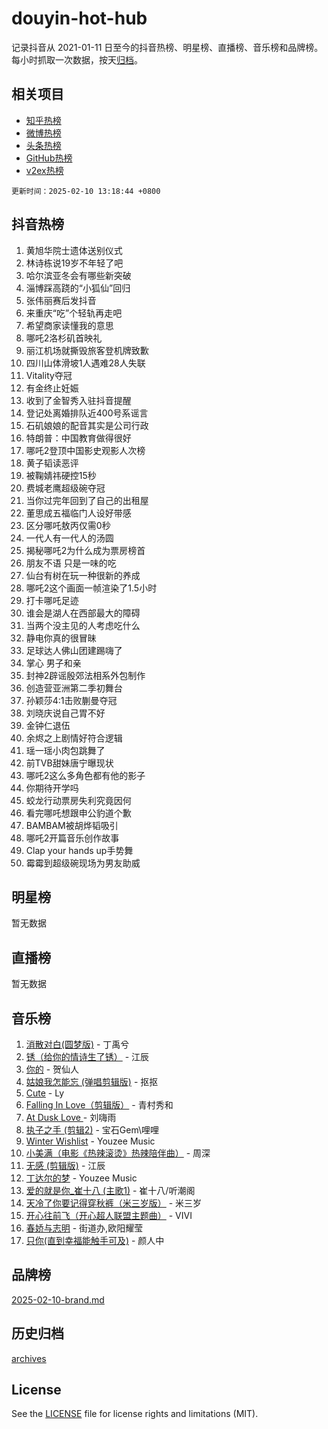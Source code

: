 # douyin-hot-hub

记录抖音从 2021-01-11 日至今的抖音热榜、明星榜、直播榜、音乐榜和品牌榜。每小时抓取一次数据，按天[归档](archives)。

## 相关项目

- [知乎热榜](https://github.com/lonnyzhang423/zhihu-hot-hub)
- [微博热榜](https://github.com/lonnyzhang423/weibo-hot-hub)
- [头条热榜](https://github.com/lonnyzhang423/toutiao-hot-hub)
- [GitHub热榜](https://github.com/lonnyzhang423/github-hot-hub)
- [v2ex热榜](https://github.com/lonnyzhang423/v2ex-hot-hub)


`更新时间：2025-02-10 13:18:44 +0800`

## 抖音热榜

1. 黄旭华院士遗体送别仪式
1. 林诗栋说19岁不年轻了吧
1. 哈尔滨亚冬会有哪些新突破
1. 淄博踩高跷的“小狐仙”回归
1. 张伟丽赛后发抖音
1. 来重庆“吃”个轻轨再走吧
1. 希望商家读懂我的意思
1. 哪吒2洛杉矶首映礼
1. 丽江机场就撕毁旅客登机牌致歉
1. 四川山体滑坡1人遇难28人失联
1. Vitality夺冠
1. 有金终止妊娠
1. 收到了金智秀入驻抖音提醒
1. 登记处离婚排队近400号系谣言
1. 石矶娘娘的配音其实是公司行政
1. 特朗普：中国教育做得很好
1. 哪吒2登顶中国影史观影人次榜
1. 黄子韬读恶评
1. 被鞠婧祎硬控15秒
1. 费城老鹰超级碗夺冠
1. 当你过完年回到了自己的出租屋
1. 董思成五福临门人设好带感
1. 区分哪吒敖丙仅需0秒
1. 一代人有一代人的汤圆
1. 揭秘哪吒2为什么成为票房榜首
1. 朋友不语 只是一味的吃
1. 仙台有树在玩一种很新的养成
1. 哪吒2这个画面一帧渲染了1.5小时
1. 打卡哪吒足迹
1. 谁会是湖人在西部最大的障碍
1. 当两个没主见的人考虑吃什么
1. 静电你真的很冒昧
1. 足球达人佛山团建踢嗨了
1. 掌心 男子和亲
1. 封神2辟谣殷郊法相系外包制作
1. 创造营亚洲第二季初舞台
1. 孙颖莎4:1击败蒯曼夺冠
1. 刘晓庆说自己胃不好
1. 金钟仁退伍
1. 余烬之上剧情好符合逻辑
1. 瑶一瑶小肉包跳舞了
1. 前TVB甜妹唐宁曝现状
1. 哪吒2这么多角色都有他的影子
1. 你期待开学吗
1. 蛟龙行动票房失利究竟因何
1. 看完哪吒想跟申公豹道个歉
1. BAMBAM被胡烨韬吸引
1. 哪吒2开篇音乐创作故事
1. Clap your hands up手势舞
1. 霉霉到超级碗现场为男友助威

## 明星榜

暂无数据

## 直播榜

暂无数据

## 音乐榜

1. [消散对白(圆梦版)](https://sf5-hl-cdn-tos.douyinstatic.com/obj/tos-cn-ve-2774/og4jB5I5IizzoZVAAAzWgBMAsMDWoArfwBOiFs) - 丁禹兮
1. [锈（给你的情诗生了锈）](https://sf5-hl-cdn-tos.douyinstatic.com/obj/tos-cn-ve-2774/o8a1PBtVqIYbPEGK6e5A4egedVMdm3fCIz6bbE) - 江辰
1. [你的](https://sf5-hl-cdn-tos.douyinstatic.com/obj/tos-cn-ve-2774/oYuIeKf42jB7sEV6B2upMdpYAgfrQWj0FeRegh) - 贺仙人
1. [姑娘我怎能忘 (弹唱剪辑版)](https://sf5-hl-cdn-tos.douyinstatic.com/obj/tos-cn-ve-2774/okamwrBGEMz6illuEofAsMV4yzF5tVWbBiA5AI) - 抠抠
1. [Cute](https://sf5-hl-cdn-tos.douyinstatic.com/obj/tos-cn-ve-2774/o4IbIzHWKAAB4wsS5qMBRiiAlEBGTpQRNfFvuo) - Ly
1. [Falling In Love（剪辑版）](https://sf5-hl-cdn-tos.douyinstatic.com/obj/tos-cn-ve-2774/o8ajpA8zzgBPahbBIO8AcKGBLJezFCRd1wfP9f) - 青村秀和
1. [ At Dusk  Love ](https://sf5-hl-cdn-tos.douyinstatic.com/obj/tos-cn-ve-2774/o8CrpCf5CaYgI4ZrtQgMQAFEfuGqNnRSDQAPBc) - 刘嗨雨
1. [执子之手 (剪辑2)](https://sf5-hl-cdn-tos.douyinstatic.com/obj/tos-cn-ve-2774/oUoZLQjCc31XzqsBnBQUNgeKtYPBcgbFDwtfcu) - 宝石Gem\哩哩
1. [Winter Wishlist](https://sf5-hl-cdn-tos.douyinstatic.com/obj/tos-cn-ve-2774/oIIgUOeamCFCVAzxN6MFRLIBlLGpUqQxeeHrLE) - Youzee Music
1. [小美满（电影《热辣滚烫》热辣陪伴曲）](https://sf5-hl-cdn-tos.douyinstatic.com/obj/tos-cn-ve-2774/o0GAn2lSgfZIDUgtevCGDQYnFg4CwnrBaxbTZL) - 周深
1. [无感 (剪辑版)](https://sf5-hl-cdn-tos.douyinstatic.com/obj/tos-cn-ve-2774/o0eIsUzJBDlQaQFC5OFlgbMEZC1TFYBftOBn6p) - 江辰
1. [丁达尔的梦](https://sf5-hl-cdn-tos.douyinstatic.com/obj/tos-cn-ve-2774/oMU3WirUZBVQkAC9ccG5P2IQirziZM2RTInUY) - Youzee Music
1. [爱的就是你_崔十八 (主歌1)](https://sf5-hl-cdn-tos.douyinstatic.com/obj/tos-cn-ve-2774/oI5BO5DhFZ6UTcNCnZaOCBLtZ7WIMQGfgnXf5E) - 崔十八/听潮阁
1. [天冷了你要记得穿秋裤（米三岁版）](https://sf5-hl-cdn-tos.douyinstatic.com/obj/tos-cn-ve-2774/oQlIwVIDWiZ6BQilAorS7MA0AgCkQDvcZAdm1) - 米三岁
1. [开心往前飞（开心超人联盟主题曲）](https://sf5-hl-cdn-tos.douyinstatic.com/obj/tos-cn-ve-2774/9d8fb7c82cf1421fb93a9fe925275e0a) - VIVI
1. [春娇与志明](https://sf5-hl-cdn-tos.douyinstatic.com/obj/tos-cn-ve-2774/e530d8fceb7044b39707d7f9ff54add1) - 街道办,欧阳耀莹
1. [只你(直到幸福能触手可及)](https://sf5-hl-cdn-tos.douyinstatic.com/obj/tos-cn-ve-2774/o0lBkRDzFTeaVSUz3ZZSCBVtZ5DIMQGfgmEAuE) - 颜人中

## 品牌榜

[2025-02-10-brand.md](archives/2025-02-10-brand.md)

## 历史归档

[archives](archives)

## License

See the [LICENSE](LICENSE) file for license rights and limitations (MIT).
